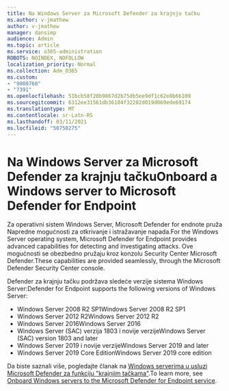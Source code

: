 ```yaml
---
title: Na Windows Server za Microsoft Defender za krajnju tačku
ms.author: v-jmathew
author: v-jmathew
manager: dansimp
audience: Admin
ms.topic: article
ms.service: o365-administration
ROBOTS: NOINDEX, NOFOLLOW
localization_priority: Normal
ms.collection: Adm_O365
ms.custom:
- "9000760"
- "7391"
ms.openlocfilehash: 51bcb58f20b9867d2b75db5ee9df1c62e8b66109
ms.sourcegitcommit: 6312ee31561db36104f32282d019d069ede69174
ms.translationtype: MT
ms.contentlocale: sr-Latn-RS
ms.lasthandoff: 03/11/2021
ms.locfileid: "50750275"
---
```

# <a name="onboard-a-windows-server-to-microsoft-defender-for-endpoint"></a><span data-ttu-id="cbd04-102">Na Windows Server za Microsoft Defender za krajnju tačku</span><span class="sxs-lookup"><span data-stu-id="cbd04-102">Onboard a Windows server to Microsoft Defender for Endpoint</span></span>

<span data-ttu-id="cbd04-103">Za operativni sistem Windows Server, Microsoft Defender for endnote pruža Napredne mogućnosti za otkrivanje i istražavanje napada.</span><span class="sxs-lookup"><span data-stu-id="cbd04-103">For the Windows Server operating system, Microsoft Defender for Endpoint provides advanced capabilities for detecting and investigating attacks.</span></span> <span data-ttu-id="cbd04-104">Ove mogućnosti se obezbedno pružaju kroz konzolu Security Center Microsoft Defender.</span><span class="sxs-lookup"><span data-stu-id="cbd04-104">These capabilities are provided seamlessly, through the Microsoft Defender Security Center console.</span></span>

<span data-ttu-id="cbd04-105">Defender za krajnju tačku podržava sledeće verzije sistema Windows Server:</span><span class="sxs-lookup"><span data-stu-id="cbd04-105">Defender for Endpoint supports the following versions of Windows Server:</span></span>

- <span data-ttu-id="cbd04-106">Windows Server 2008 R2 SP1</span><span class="sxs-lookup"><span data-stu-id="cbd04-106">Windows Server 2008 R2 SP1</span></span>
- <span data-ttu-id="cbd04-107">Windows Server 2012 R2</span><span class="sxs-lookup"><span data-stu-id="cbd04-107">Windows Server 2012 R2</span></span>
- <span data-ttu-id="cbd04-108">Windows Server 2016</span><span class="sxs-lookup"><span data-stu-id="cbd04-108">Windows Server 2016</span></span>
- <span data-ttu-id="cbd04-109">Windows Server (SAC) verzija 1803 i novije verzije</span><span class="sxs-lookup"><span data-stu-id="cbd04-109">Windows Server (SAC) version 1803 and later</span></span>
- <span data-ttu-id="cbd04-110">Windows Server 2019 i novije verzije</span><span class="sxs-lookup"><span data-stu-id="cbd04-110">Windows Server 2019 and later</span></span>
- <span data-ttu-id="cbd04-111">Windows Server 2019 Core Edition</span><span class="sxs-lookup"><span data-stu-id="cbd04-111">Windows Server 2019 core edition</span></span>

<span data-ttu-id="cbd04-112">Da biste saznali više, pogledajte članak na [Windows serverima u usluzi Microsoft Defender za funkciju "krajnjim tačkama"](https://go.microsoft.com/fwlink/?linkid=2143627).</span><span class="sxs-lookup"><span data-stu-id="cbd04-112">To learn more, see [Onboard Windows servers to the Microsoft Defender for Endpoint service](https://go.microsoft.com/fwlink/?linkid=2143627).</span></span>
